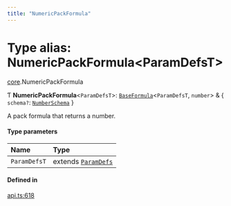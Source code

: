 ```yaml
---
title: "NumericPackFormula"
---
```

# Type alias: NumericPackFormula<ParamDefsT\>

[core](../modules/core.md).NumericPackFormula

Ƭ **NumericPackFormula**<`ParamDefsT`\>: [`BaseFormula`](core.BaseFormula.md)<`ParamDefsT`, `number`\> & { `schema?`: [`NumberSchema`](core.NumberSchema.md)  }

A pack formula that returns a number.

#### Type parameters

| Name | Type |
| :------ | :------ |
| `ParamDefsT` | extends [`ParamDefs`](core.ParamDefs.md) |

#### Defined in

[api.ts:618](https://github.com/coda/packs-sdk/blob/main/api.ts#L618)
